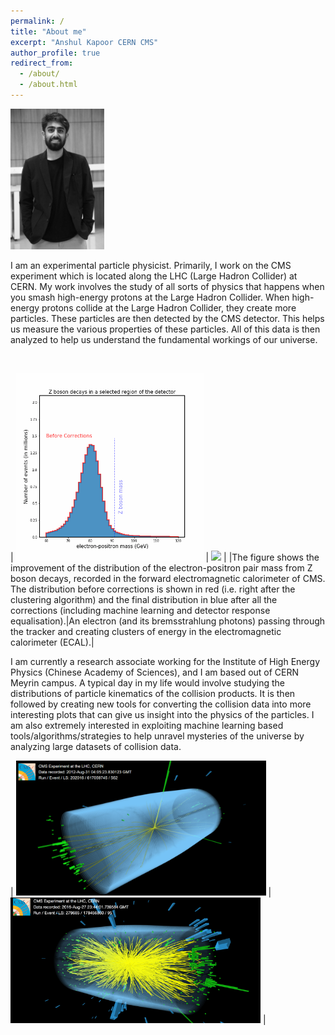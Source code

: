 ```yaml
---
permalink: /
title: "About me"
excerpt: "Anshul Kapoor CERN CMS"
author_profile: true
redirect_from: 
  - /about/
  - /about.html
---
```


<img src="images/profile.png" width="150">

I am an experimental particle physicist. Primarily, I work on the CMS experiment which is located along the LHC (Large Hadron Collider) at CERN. My work involves the study of all sorts of physics that happens when you smash high-energy protons at the Large Hadron Collider. When high-energy protons collide at the Large Hadron Collider, they create more particles. These particles are then detected by the CMS detector. This helps us measure the various properties of these particles. All of this data is then analyzed to help us understand the fundamental workings of our universe.

<br clear="left"/>

| <img src="images/CMS_EGM-17-001-Figure16b-animated.gif" width="300"> | <img src="images/brem.gif" width="300"> |
|The figure shows the improvement of the distribution of the electron-positron pair mass from Z boson decays, recorded in the forward electromagnetic calorimeter of CMS. The distribution before corrections is shown in red (i.e. right after the clustering algorithm) and the final distribution in blue after all the corrections (including machine learning and detector response equalisation).|An electron (and its bremsstrahlung photons) passing through the tracker and creating clusters of energy in the electromagnetic calorimeter (ECAL).|

I am currently a research associate working for the Institute of High Energy Physics (Chinese Academy of Sciences), and I am based out of CERN Meyrin campus. A typical day in my life would involve studying the distributions of particle kinematics of the collision products. It is then followed by creating new tools for converting the collision data into more interesting plots that can give us insight into the physics of the particles. I am also extremely interested in exploiting machine learning based tools/algorithms/strategies to help unravel mysteries of the universe by analyzing large datasets of collision data.


| <img src="images/anEventDisplay.png" width="400"> | <img src="images/run279685_event178456860_v1.png" width="400"> |
